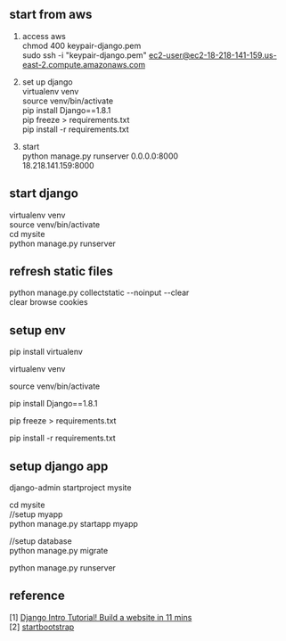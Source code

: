 ## start from aws

1. access aws      
chmod 400 keypair-django.pem       
sudo ssh -i "keypair-django.pem" ec2-user@ec2-18-218-141-159.us-east-2.compute.amazonaws.com    

2. set up django   
virtualenv venv     
source venv/bin/activate    
pip install Django==1.8.1    
pip freeze > requirements.txt    
pip install -r requirements.txt   

3. start  
python manage.py runserver 0.0.0.0:8000    
18.218.141.159:8000

## start django
virtualenv venv     
source venv/bin/activate        
cd mysite        
python manage.py runserver      

## refresh static files
python manage.py collectstatic --noinput --clear    
clear browse cookies   

## setup env

pip install virtualenv

virtualenv venv

source venv/bin/activate

pip install Django==1.8.1

pip freeze > requirements.txt

pip install -r requirements.txt


## setup django app

django-admin startproject mysite

cd mysite    
//setup myapp         
python manage.py startapp myapp       
  
//setup database       
python manage.py migrate         

python manage.py runserver




## reference
[1] [Django Intro Tutorial! Build a website in 11 mins](https://www.youtube.com/watch?v=PqeAvFf_HDI)      
[2] [startbootstrap](https://startbootstrap.com/)
